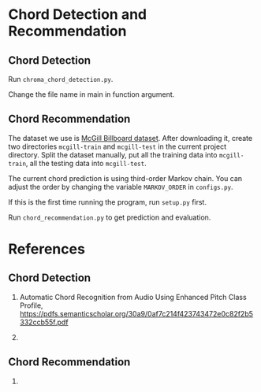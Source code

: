 # Chord Detection and Recommendation

## Chord Detection
Run `chroma_chord_detection.py`.

Change the file name in main in function argument.


## Chord Recommendation

The dataset we use is [McGill Billboard dataset](https://www.dropbox.com/s/2lvny9ves8kns4o/billboard-2.0-salami_chords.tar.gz?dl=1). After downloading it, create two directories `mcgill-train` and `mcgill-test` in the current project directory. Split the dataset manually, put all the training data into `mcgill-train`, all the testing data into `mcgill-test`.

The current chord prediction is using third-order Markov chain.
You can adjust the order by changing the variable `MARKOV_ORDER` in `configs.py`.

If this is the first time running the program, run `setup.py` first.

Run `chord_recommendation.py` to get prediction and evaluation.

# References

## Chord Detection

1. Automatic Chord Recognition from Audio Using Enhanced Pitch Class Profile, https://pdfs.semanticscholar.org/30a9/0af7c214f423743472e0c82f2b5332ccb55f.pdf


2. 

## Chord Recommendation

1. 
